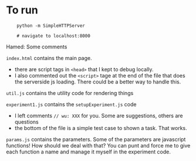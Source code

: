 # To run

        python -m SimpleHTTPServer

        # navigate to localhost:8000

Hamed: Some comments

`index.html` contains the main page.

* there are script tags in `<head>` that I kept to debug locally.  
* I also commented out the `<script>` tage at the end of the file that does the serverside js loading. There could be a better way to handle this.

`util.js` contains the utility code for rendering things

`experiment1.js` contains the `setupExperiment.js` code

* I left comments `// wu: XXX` for you.  Some are suggestions, others are questions
* the bottom of the file is a simple test case to shown a task.  That works.

`params.js` contains the parameters.  Some of the parameters are javascript functions!  How should we deal with that?  You can punt and force me to give each function a name and manage it myself in the experiment code.